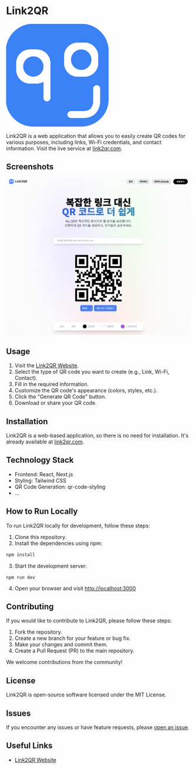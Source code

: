 # Link2QR

![Link2QR Logo](./public/assets/images/link2qr_small.svg)

Link2QR is a web application that allows you to easily create QR codes for various purposes, including links, Wi-Fi credentials, and contact information. Visit the live service at [link2qr.com](https://link2qr.com).

## Screenshots

![Web Screenshot](./public/web-screenshot.png)

## Usage

1. Visit the [Link2QR Website](https://link2qr.com).
2. Select the type of QR code you want to create (e.g., Link, Wi-Fi, Contact).
3. Fill in the required information.
4. Customize the QR code's appearance (colors, styles, etc.).
5. Click the "Generate QR Code" button.
6. Download or share your QR code.

## Installation

Link2QR is a web-based application, so there is no need for installation. It's already available at [link2qr.com](https://link2qr.com).

## Technology Stack

- Frontend: React, Next.js
- Styling: Tailwind CSS
- QR Code Generation: qr-code-styling
- ...

## How to Run Locally

To run Link2QR locally for development, follow these steps:

1. Clone this repository.
2. Install the dependencies using npm:

```bash
npm install
```

3. Start the development server:
```
npm run dev
```

4. Open your browser and visit [http://localhost:3000](http://localhost:3000)


## Contributing

If you would like to contribute to Link2QR, please follow these steps:

1. Fork the repository.
2. Create a new branch for your feature or bug fix.
3. Make your changes and commit them.
4. Create a Pull Request (PR) to the main repository.

We welcome contributions from the community!

## License

Link2QR is open-source software licensed under the MIT License.

## Issues

If you encounter any issues or have feature requests, please [open an issue](https://github.com/your-link2qr-repo/issues).


## Useful Links

- [Link2QR Website](https://link2qr.com)